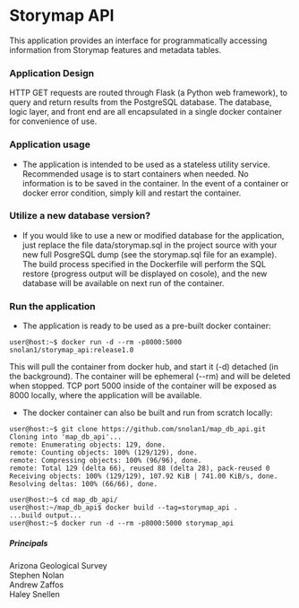 # Storymap API

This application provides an interface for programmatically accessing
information from Storymap features and metadata tables.  

### Application Design
HTTP GET requests are routed through Flask (a Python web framework), to query and return results from the PostgreSQL database. The database, logic layer, and front end are all encapsulated in a single docker container for convenience of use.

### Application usage
- The application is intended to be used as a stateless utility service. Recommended usage is to start containers when needed. No information is to be saved in the container. In the event of a container or docker error condition, simply kill and restart the container. 

### Utilize a new database version?
- If you would like to use a new or modified database for the application, just replace the file data/storymap.sql in the project source with your new full PosgreSQL dump (see the storymap.sql file for an example). The build process specified in the Dockerfile will perform the SQL restore (progress output will be displayed on cosole), and the new database will be available on next run of the container.
  
  
### Run the application
- The application is ready to be used as a pre-built docker container:  

```console
user@host:~$ docker run -d --rm -p8000:5000 snolan1/storymap_api:release1.0
```  
This will pull the container from docker hub, and start it (-d) detached (in the background). The container will be ephemeral (--rm) and will be deleted when stopped. TCP port 5000 inside of the container will be exposed as 8000 locally, where the application will be available.

- The docker container can also be built and run from scratch locally:
```console
user@host:~$ git clone https://github.com/snolan1/map_db_api.git
Cloning into 'map_db_api'...
remote: Enumerating objects: 129, done.
remote: Counting objects: 100% (129/129), done.
remote: Compressing objects: 100% (96/96), done.
remote: Total 129 (delta 66), reused 88 (delta 28), pack-reused 0
Receiving objects: 100% (129/129), 107.92 KiB | 741.00 KiB/s, done.
Resolving deltas: 100% (66/66), done.

user@host:~$ cd map_db_api/
user@host:~/map_db_api$ docker build --tag=storymap_api .
...build output...
user@host:~$ docker run -d --rm -p8000:5000 storymap_api
```




##### Principals
Arizona Geological Survey  
Stephen Nolan  
Andrew Zaffos  
Haley Snellen  
